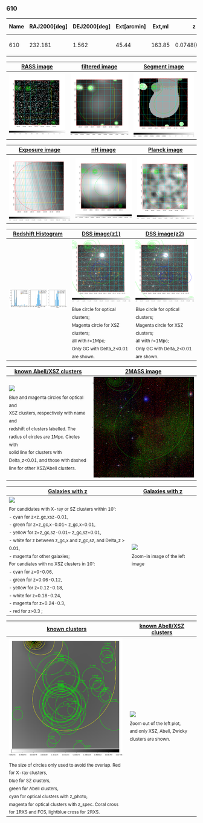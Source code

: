 <div STYLE="page-break-after: always;"></div>

### 610

|Name|RAJ2000[deg]|DEJ2000[deg] |Ext[arcmin]| Ext,ml | z | z_src| C|GC(XSZ,Delta_z<0.01)| GC(OPT,Delta_z<0.01)|GC| R_sig[arcmin] | R500[arcmin] | R500[Mpc]| CRsig[c/s] | CR500[c/s] |L500[1E44 erg/s]|F500[1E-12 erg/s/cm^2]| M500[1E14 Msun]|Tx[keV]|Cnt_sig|Beta|Rc[arcmin]|Comment|Alias|
|---|---|---|---|---|---|------|---|--------|---------|----------|---|---|---|---|---|---|---|---|---|---|---|---|---|---|
|610| 232.181| 1.562| 45.44| 163.85| 0.0748(0.005)| z1, z_opt| S| -| N| C, N, W| 28.156| 9.050| 0.771| 0.185(0.086)| 0.166(0.078)| 0.412(0.314)| 3.009(2.293)| 1.40(0.54)| 2.70(0.66)| 252.5| 0.512(-0.009+0.021)| 4.892(-0.348+0.386)| -| t690|

|[RASS image](../image/610/610_img.pdf)|[filtered image](../image/610/610_fil.pdf)|[Segment image](../image/610/610_seg.pdf)|
|-------------------|--------------------|-------------------|
| <img src="../image/610/610_img.png" width="300">  | <img src="../image/610/610_fil.png" width="300">   | <img src="../image/610/610_seg.png" width="300">  |

|[Exposure image](../image/610/610_mex.pdf)| [nH image](../image/610/610_nh.pdf)| [Planck image](../image/610/610_p.pdf)|
|-------------------|--------------------|-------------------|
|<img src="../image/610/610_mex.png" width="300">   | <img src="../image/610/610_nh.png" width="300">    | <img src="../image/610/610_p.png" width="300"> |

|[Redshift Histogram](../image/610/610_zg.pdf) | [DSS image(z1)](../image/610/610_dss_z1.pdf)      |  [DSS image(z2)](../image/610/610_dss_z2.pdf)    |
|-------------------|--------------------|-------------------|
|<img src="../image/610/610_zg.png" width="300"> |<img src="../image/610/610_dss_z1.png" width="300"> <sub><br>Blue circle for optical clusters; <br>Magenta circle for XSZ clusters; <br>all with r=1Mpc; <br>Only GC with Delta_z<0.01 are shown. </sub>| <img src="../image/610/610_dss_z2.png" width="300"><sub><br>Blue circle for optical clusters; <br>Magenta circle for XSZ clusters; <br>all with r=1Mpc; <br>Only GC with Delta_z<0.01 are shown. </sub> |

|[known Abell/XSZ clusters](../image/610/610_m.pdf) | [2MASS image](../image/610/610_2mass.pdf)      |
|-------------------|-------------------|
|<img src=../image/610/610_m.png width="300"> <br><sub>Blue and magenta circles for optical and <br>XSZ clusters, respectively with name and <br>redshift of clusters labelled. The <br>radius of circles are 1Mpc. Circles with <br>solid line for clusters with <br>Delta_z<0.01, and those with dashed <br>line for other XSZ/Abell clusters.        </sub>|<img src="../image/610/610_2mass.png" width="300">  |

|[Galaxies with z](../image/610/610_opt_ned.pdf) |[Galaxies with z](../image/610/610_opt_ned_zoom.pdf) |
|-------------------|-------------------|
| <img src=../image/610/610_opt_ned.png width="300"> <br><sub> For candidates with X-ray or SZ clusters within 10': <br> - cyan for z<z_gc,xsz-0.01, <br> - green for z=z_gc,x-0.01~ z_gc,x+0.01, <br> - yellow for z=z_gc,sz-0.01~ z_gc,sz+0.01, <br> - white for z between z_gc,x and z_gc,sz, and Delta_z > 0.01, <br> - magenta for other galaxies; <br>For candiates with no XSZ clusters in 10': <br> - cyan for z=0-0.06, <br> - green for z=0.06-0.12, <br> - yellow for z=0.12-0.18, <br> - white for z=0.18-0.24, <br> - magenta for z=0.24-0.3, <br> - red for z>0.3 ;  </sub>|<img src=../image/610/610_opt_ned_zoom.png width="300">  <br><sub> Zoom-in image of the left image</sub>|

|[known clusters](../image/610/610_gc.pdf) |[known Abell/XSZ clusters](../image/610/610_gc_large.pdf) |
|-------------------|-------------------|
| <img src=../image/610/610_gc.png width="300"> <br><sub> The size of circles only used to avoid the overlap. Red for X-ray clusters, <br> blue for SZ clusters, <br> green for Abell clusters, <br> cyan for optical clusters with z_photo, <br> magenta for optical clusters with z_spec. Coral cross for 1RXS and FCS, lightblue cross for 2RXS. </sub>|<img src=../image/610/610_gc_large.png width="300"> <br><sub> Zoom out of the left plot, <br> and only XSZ, Abell, Zwicky clusters are shown. </sub> |




